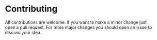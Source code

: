 # Contributing

All contributions are welcome. If you want to make a minor change just open a
pull request. For more major changes you should open an issue to discuss your idea.
